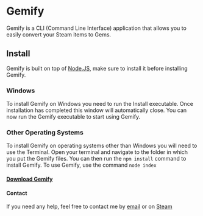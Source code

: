 # Gemify
Gemify is a CLI (Command Line Interface) application that allows you to easily convert your Steam items to Gems.

## Install
Gemify is built on top of [Node.JS](https://nodejs.org/), make sure to install it before installing Gemify.

### Windows
To install Gemify on Windows you need to run the Install executable. Once installation has completed this window will automatically close. You can now run the Gemify executable to start using Gemify.

### Other Operating Systems
To install Gemify on operating systems other than Windows you will need to use the Terminal. Open your terminal and navigate to the folder in which you put the Gemify files. You can then run the `npm install` command to install Gemify. To use Gemify, use the command `node index`

#### [Download Gemify](https://github.com/timvandam/gemify/releases)

#### Contact
If you need any help, feel free to contact me by [email](mailto:timvandamcs@gmail.com) or on [Steam](https://steamcommunity.com/profiles/76561198340449674)
